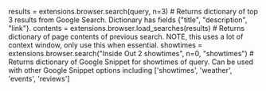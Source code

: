 results = extensions.browser.search(query, n=3) # Returns dictionary of top 3 results from Google Search. Dictionary has fields {"title", "description", "link"}.
contents = extensions.browser.load_searches(results) # Returns dictionary of page contents of previous search. NOTE, this uses a lot of context window, only use this when essential.
showtimes = extensions.browser.search("Inside Out 2 showtimes", n=0, "showtimes") # Returns dictionary of Google Snippet for showtimes of query. Can be used with other Google Snippet options including ['showtimes', 'weather', 'events', 'reviews']